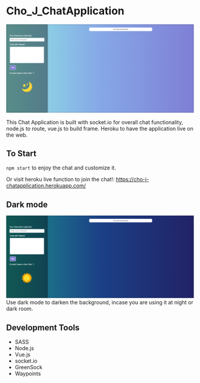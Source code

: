 # Cho_J_ChatApplication

![image](public/images/readme/chat.png)

This Chat Application is built with socket.io for overall chat functionality, node.js to route, vue.js to build frame.
Heroku to have the application live on the web.

## To Start

`npm start` to enjoy the chat and customize it.

Or visit heroku live function to join the chat!: https://cho-j-chatapplication.herokuapp.com/


## Dark mode
![image](public/images/readme/chat-dark.png)
Use dark mode to darken the background, incase you are using it at night or dark room.

## Development Tools

- SASS
- Node.js
- Vue.js
- socket.io
- GreenSock
- Waypoints

